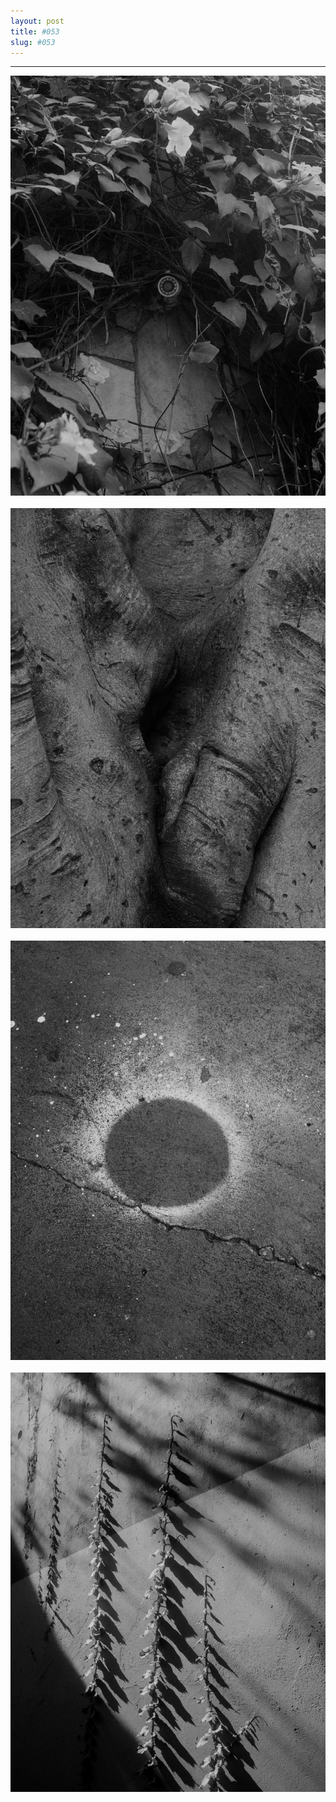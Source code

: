 ```yaml
---
layout: post
title: #053
slug: #053
---
```

---
<p class="description" style="text-align: justify;">
<img src="/assets/danilo-luna-snapshots-27.jpg" />
<br>
  <br>
<img src="/assets/danilo-luna-snapshots-28.jpg" />
<br>
  <br>
<img src="/assets/danilo-luna-snapshots-29.jpg" />
<br>
  <br>
<img src="/assets/danilo-luna-snapshots-30.jpg" />
<br>
  <br>
